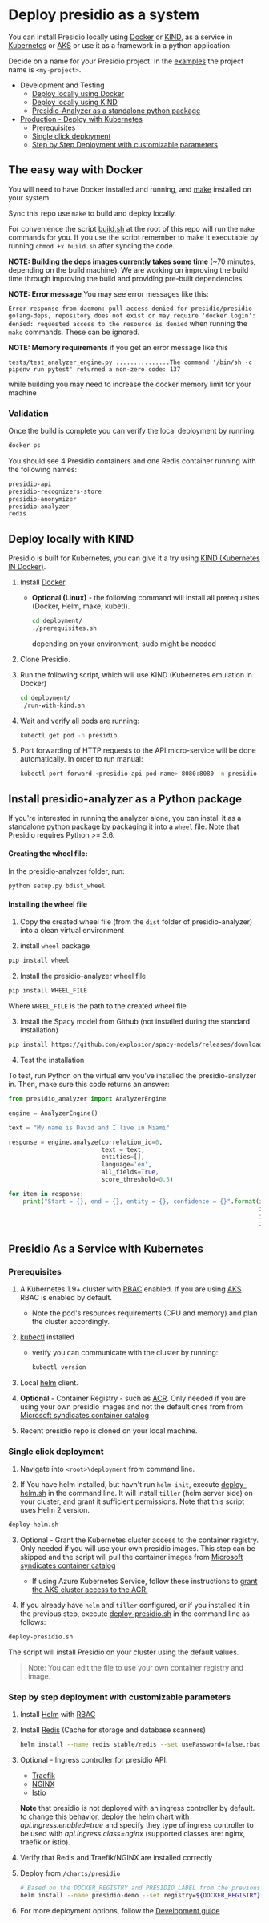 # Deploy presidio as a system

You can install Presidio locally using [Docker](https://www.docker.com/) or [KIND](https://github.com/kubernetes-sigs/kind), as a service in [Kubernetes](https://kubernetes.io/) or [AKS](https://docs.microsoft.com/en-us/azure/aks/intro-kubernetes) or use it as a framework in a python application.

Decide on a name for your Presidio project. In the [examples](samples.md) the project name is `<my-project>`.

- Development and Testing
  - [Deploy locally using Docker](#the-easy-way-with-docker)
  - [Deploy locally using KIND](#deploy-locally-with-kind)
  - [Presidio-Analyzer as a standalone python package](#install-presidio-analyzer-as-a-python-package)
- [Production - Deploy with Kubernetes](#presidio-as-a-service-with-kubernetes)
  - [Prerequisites](#prerequisites)
  - [Single click deployment](#single-click-deployment)
  - [Step by Step Deployment with customizable parameters](#step-by-step-deployment-with-customizable-parameters)

## The easy way with Docker

You will need to have Docker installed and running, and [make](https://www.gnu.org/software/make/) installed on your system.

Sync this repo use `make` to build and deploy locally.

For convenience the script [build.sh](../build.sh) at the root of this repo will run the `make` commands for you. If you use the script remember to make it executable by running `chmod +x build.sh` after syncing the code.

**NOTE: Building the deps images currently takes some time** (~70 minutes, depending on the build machine). We are working on improving the build time through improving the build and providing pre-built dependencies.

**NOTE: Error message** You may see error messages like this:

`Error response from daemon: pull access denied for presidio/presidio-golang-deps, repository does not exist or may require 'docker login': denied: requested access to the resource is denied`
when running the `make` commands. These can be ignored.

**NOTE: Memory requirements** if you get an error message like this

`tests/test_analyzer_engine.py ...............The command '/bin/sh -c pipenv run pytest' returned a non-zero code: 137`

while building you may need to increase the docker memory limit for your machine

### Validation

Once the build is complete you can verify the local deployment by running:

```sh
docker ps
```

You should see 4 Presidio containers and one Redis container running with the following names:

```sh
presidio-api
presidio-recognizers-store
presidio-anonymizer
presidio-analyzer
redis
```

## Deploy locally with KIND

Presidio is built for Kubernetes, you can give it a try using [KIND (Kubernetes IN Docker)](https://github.com/kubernetes-sigs/kind).

1. Install [Docker](https://docs.docker.com/install/).

   - **Optional (Linux)** - the following command will install all prerequisites (Docker, Helm, make, kubetl).

     ```sh
     cd deployment/
     ./prerequisites.sh
     ```

     depending on your environment, sudo might be needed

2. Clone Presidio.

3. Run the following script, which will use KIND (Kubernetes emulation in Docker)

   ```sh
   cd deployment/
   ./run-with-kind.sh
   ```

4. Wait and verify all pods are running:

   ```sh
   kubectl get pod -n presidio
   ```

5. Port forwarding of HTTP requests to the API micro-service will be done automatically. In order to run manual:
   ```sh
   kubectl port-forward <presidio-api-pod-name> 8080:8080 -n presidio
   ```

## Install presidio-analyzer as a Python package

If you're interested in running the analyzer alone, you can install it as a standalone python package by packaging it into a `wheel` file. Note that Presidio requires Python >= 3.6.

#### Creating the wheel file:

In the presidio-analyzer folder, run:

```sh
python setup.py bdist_wheel
```

#### Installing the wheel file

1. Copy the created wheel file (from the `dist` folder of presidio-analyzer) into a clean virtual environment

2. install `wheel` package

```sh
pip install wheel
```

2. Install the presidio-analyzer wheel file

```sh
pip install WHEEL_FILE
```

Where `WHEEL_FILE` is the path to the created wheel file

3. Install the Spacy model from Github (not installed during the standard installation)

```sh
pip install https://github.com/explosion/spacy-models/releases/download/en_core_web_lg-2.1.0/en_core_web_lg-2.1.0.tar.gz
```


4. Test the installation

To test, run Python on the virtual env you've installed the presidio-analyzer in.
Then, make sure this code returns an answer:

```python
from presidio_analyzer import AnalyzerEngine

engine = AnalyzerEngine()

text = "My name is David and I live in Miami"

response = engine.analyze(correlation_id=0,
                          text = text,
                          entities=[],
                          language='en',
                          all_fields=True,
                          score_threshold=0.5)

for item in response:
    print("Start = {}, end = {}, entity = {}, confidence = {}".format(item.start,
                                                                      item.end,
                                                                      item.entity_type,
                                                                      item.score))

```

## Presidio As a Service with Kubernetes

### Prerequisites

1. A Kubernetes 1.9+ cluster with [RBAC](https://kubernetes.io/docs/reference/access-authn-authz/rbac/) enabled. If you are using [AKS](https://docs.microsoft.com/en-us/azure/aks/intro-kubernetes) RBAC is enabled by default.

   - Note the pod's resources requirements (CPU and memory) and plan the cluster accordingly.

2. [kubectl](https://kubernetes.io/docs/reference/kubectl/overview/) installed

   - verify you can communicate with the cluster by running:

     ```sh
     kubectl version
     ```

3. Local [helm](https://helm.sh/) client.
4. **Optional** - Container Registry - such as [ACR](https://docs.microsoft.com/en-us/azure/container-registry/container-registry-intro). Only needed if you are using your own presidio images and not the default ones from from [Microsoft syndicates container catalog](https://azure.microsoft.com/en-in/blog/microsoft-syndicates-container-catalog/)
5. Recent presidio repo is cloned on your local machine.

### Single click deployment

1. Navigate into `<root>\deployment` from command line.

2. If You have helm installed, but havn't run `helm init`, execute [deploy-helm.sh](../deployment/deploy-helm.sh) in the command line. It will install `tiller` (helm server side) on your cluster, and grant it sufficient permissions. Note that this script uses Helm 2 version.

```sh
deploy-helm.sh
```

3. Optional - Grant the Kubernetes cluster access to the container registry. Only needed if you will use your own presidio images. This step can be skipped and the script will pull the container images from [Microsoft syndicates container catalog](https://azure.microsoft.com/en-in/blog/microsoft-syndicates-container-catalog/)

   - If using Azure Kubernetes Service, follow these instructions to [grant the AKS cluster access to the ACR.](https://docs.microsoft.com/en-us/azure/container-registry/container-registry-auth-aks)

4. If you already have `helm` and `tiller` configured, or if you installed it in the previous step, execute [deploy-presidio.sh](../deployment/deploy-presidio.sh) in the command line as follows:

```sh
deploy-presidio.sh
```

The script will install Presidio on your cluster using the default values.

> Note: You can edit the file to use your own container registry and image.

### Step by step deployment with customizable parameters

1. Install [Helm](https://github.com/kubernetes/helm) with [RBAC](https://github.com/kubernetes/helm/blob/master/docs/rbac.md#tiller-and-role-based-access-control)

2. Install [Redis](https://hub.kubeapps.com/charts/stable/redis) (Cache for storage and database scanners)

   ```sh
   helm install --name redis stable/redis --set usePassword=false,rbac.create=true --namespace presidio-system
   ```

3. Optional - Ingress controller for presidio API.

   - [Traefik](https://docs.traefik.io/user-guide/kubernetes/)
   - [NGINX](https://docs.microsoft.com/en-us/azure/aks/ingress-tls)
   - [Istio](https://istio.io/docs/tasks/traffic-management/ingress/)

   **Note** that presidio is not deployed with an ingress controller by default.  
   to change this behavior, deploy the helm chart with _api.ingress.enabled=true_ and specify they type of ingress controller to be used with _api.ingress.class=nginx_ (supported classes are: nginx, traefik or istio).

4. Verify that Redis and Traefik/NGINX are installed correctly

5. Deploy from `/charts/presidio`

   ```sh
   # Based on the DOCKER_REGISTRY and PRESIDIO_LABEL from the previous steps
   helm install --name presidio-demo --set registry=${DOCKER_REGISTRY},tag=${PRESIDIO_LABEL} . --namespace presidio
   ```

6. For more deployment options, follow the [Development guide](https://github.com/Microsoft/presidio/blob/master/docs/development.md)
